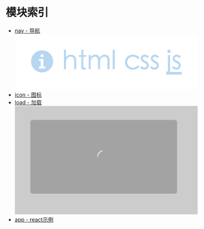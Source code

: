 # 模块索引

- [nav - 导航 ![](./m/nav/preview.png)](./m/nav/README.md)
- [icon - 图标](./m/icon/README.md)
- [load - 加载 ![](./m/load/preview.png)](./m/load/README.md)
- [app - react示例](./m/app/README.md)

